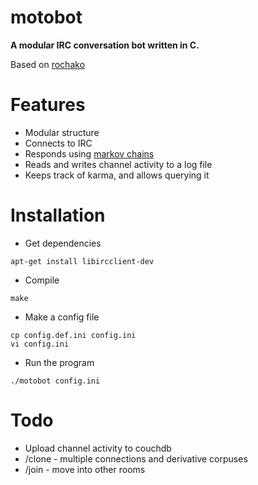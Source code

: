 # motobot

**A modular IRC conversation bot written in C.**

Based on [rochako](https://github.com/rochack/rochako)

# Features
- Modular structure
- Connects to IRC
- Responds using [markov chains](https://github.com/clehner/chains)
- Reads and writes channel activity to a log file
- Keeps track of karma, and allows querying it

# Installation
- Get dependencies
```
apt-get install libircclient-dev
```

- Compile
```
make
```

- Make a config file
```
cp config.def.ini config.ini
vi config.ini
```

- Run the program
```
./motobot config.ini
```

# Todo
- Upload channel activity to couchdb
- /clone - multiple connections and derivative corpuses
- /join - move into other rooms
